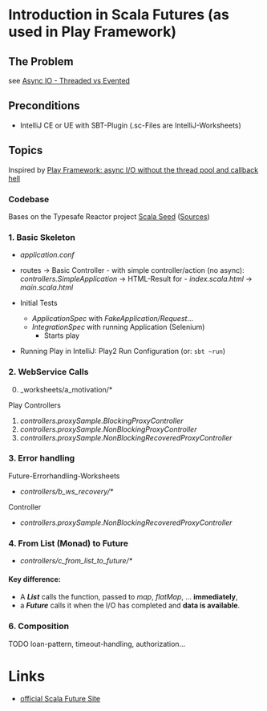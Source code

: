# Introduction in Scala Futures (as used in Play Framework)

## The Problem
see [Async IO - Threaded vs Evented](https://github.com/plipp/Courseware/tree/master/play)

## Preconditions

- IntelliJ CE or UE with SBT-Plugin
  (.sc-Files are IntelliJ-Worksheets)

## Topics

Inspired by [Play Framework: async I/O without the thread pool and callback hell](http://engineering.linkedin.com/play/play-framework-async-io-without-thread-pool-and-callback-hell)


### Codebase
Bases on the Typesafe Reactor project [Scala Seed](https://www.typesafe.com/activator/template/play-scala-reactive-platform-15v09)
([Sources](https://github.com/playframework/playframework/tree/master/templates/play-scala))

### 1. Basic Skeleton

- _application.conf_
- routes
   -> Basic Controller
      - with simple controller/action (no async): _controllers.SimpleApplication_
      -> HTML-Result for
          -  _index.scala.html_
          -> _main.scala.html_
    
- Initial Tests
    - _ApplicationSpec_ with _FakeApplication/Request_...
    - _IntegrationSpec_ with running Application (Selenium)
      - Starts play

- Running Play in IntelliJ: Play2 Run Configuration (or: `sbt ~run`)

### 2. WebService Calls

0. _worksheets/a_motivation/*

Play Controllers

1. _controllers.proxySample.BlockingProxyController_
2. _controllers.proxySample.NonBlockingProxyController_
3. _controllers.proxySample.NonBlockingRecoveredProxyController_

### 3. Error handling

Future-Errorhandling-Worksheets

- _controllers/b_ws_recovery/*_ 
  
Controller    

- _controllers.proxySample.NonBlockingRecoveredProxyController_

### 4. From List (Monad) to Future

- _controllers/c_from_list_to_future/*_

#### Key difference:

- A **_List_** calls the function, passed to _map_, _flatMap_, ... **immediately**,
- a **_Future_** calls it when the I/O has completed and **data is available**.

### 6. Composition

TODO loan-pattern, timeout-handling, authorization...


# Links

- [official Scala Future Site](http://docs.scala-lang.org/overviews/core/futures.html)